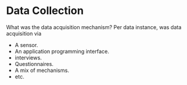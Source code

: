 <br>

# Data Collection

What was the data acquisition mechanism?  Per data instance, was data acquisition via

* A sensor.
* An application programming interface.
* interviews.
* Questionnaires.
* A mix of mechanisms.
* etc.

<br>
<br>

<br>
<br>

<br>
<br>

<br>
<br>
